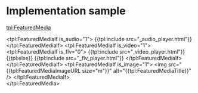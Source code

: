 Implementation sample
=====================

<!-- # Featured media -->
<tpl:FeaturedMedia>
	<div class="post-featured-media" id="featured-media {{tpl:FeaturedMediaType}}">
		<tpl:FeaturedMediaIf is_audio="1">
			{{tpl:include src="_audio_player.html"}}
		</tpl:FeaturedMediaIf>
		<tpl:FeaturedMediaIf is_video="1">
        	<tpl:FeaturedMediaIf is_flv="0">
      			{{tpl:include src="_video_player.html"}}
	        {{tpl:else}}
      			{{tpl:include src="_flv_player.html"}}
            </tpl:FeaturedMediaIf>
		</tpl:FeaturedMediaIf>
		<tpl:FeaturedMediaIf is_image="1">
        	<img src="{{tpl:FeaturedMediaImageURL size="m"}}" alt="{{tpl:FeaturedMediaTitle}}" />
		</tpl:FeaturedMediaIf>
	</div>
</tpl:FeaturedMedia>
